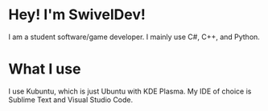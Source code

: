# Hey! I'm SwivelDev!
I am a student software/game developer. I mainly use C#, C++, and Python.
# What I use
I use Kubuntu, which is just Ubuntu with KDE Plasma.
My IDE of choice is Sublime Text and Visual Studio Code.
